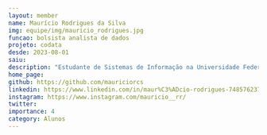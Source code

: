 ```yaml
---
layout: member
name: Maurício Rodrigues da Silva
img: equipe/img/mauricio_rodrigues.jpg
funcao: bolsista analista de dados
projeto: codata
desde: 2023-08-01
saiu: 
description: "Estudante de Sistemas de Informação na Universidade Federal da Paraíba (UFPB) - Campus IV, em Rio Tinto-PB, apaixonado em encontrar soluções, atualmente faço parte do projeto AYTY em parceria com a CODATA participando do time de Análise de Dados."
home_page: 
github: https://github.com/mauriciorcs
linkedin: https://www.linkedin.com/in/maur%C3%ADcio-rodrigues-748576237/
instagram: https://www.instagram.com/mauricio__rr/
twitter: 
importance: 4
category: Alunos
---
```

